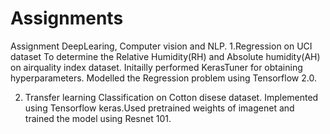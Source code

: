 # Assignments
Assignment DeepLearing, Computer vision and NLP.
 1.Regression on UCI dataset
    To determine the Relative Humidity(RH) and Absolute humidity(AH) on airquality index dataset.
    Initailly performed KerasTuner for obtaining hyperparameters.
    Modelled the Regression problem using Tensorflow 2.0.
    
 2. Transfer learning
    Classification on Cotton disese dataset.
    Implemented using Tensorflow keras.Used pretrained weights of imagenet and trained the model using Resnet 101.
 
